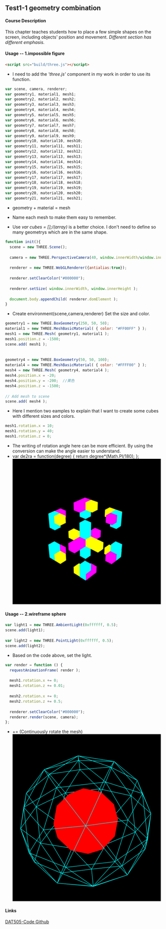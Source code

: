 ## Test1-1     geometry combination ##
#### Course  Description ####
This chapter teaches students how to place a few simple shapes on the screen, including objects'
 position and movement.
 *Different section has different emphasis.*

#### Usage -- 1.impossible figure ####
```html
<script src="build/three.js"></script>
```

* I need to add the *'three.js'* component in my work in order to use its function.

```javascript
var scene, camera, renderer;
var geometry1, material1, mesh1;
var geometry2, material2, mesh2;
var geometry3, material3, mesh3;
var geometry4, material4, mesh4;
var geometry5, material5, mesh5;
var geometry6, material6, mesh6;
var geometry7, material7, mesh7;
var geometry8, material8, mesh8;
var geometry9, material9, mesh9;
var geometry10, material10, mesh10;
var geometry11, material11, mesh11;
var geometry12, material12, mesh12;
var geometry13, material13, mesh13;
var geometry14, material14, mesh14;
var geometry15, material15, mesh15;
var geometry16, material16, mesh16;
var geometry17, material17, mesh17;
var geometry18, material18, mesh18;
var geometry19, material19, mesh19;
var geometry20, material20, mesh20;
var geometry21, material21, mesh21;
```
* geometry + material = mesh
* Name each mesh to make them easy to remember.

* Use *var cubes = [];/(array)*  is a better choice. I don't need to define so many geometrys which are in the same shape.

```javascript
function init(){
  scene = new THREE.Scene();

  camera = new THREE.PerspectiveCamera(40, window.innerWidth/window.innerHeight, 300, 10000 );

  renderer = new THREE.WebGLRenderer({antialias:true});

  renderer.setClearColor("#000000");

  renderer.setSize( window.innerWidth, window.innerHeight );

  document.body.appendChild( renderer.domElement );
}
```

* Create environment(scene,camera,renderer)
Set the size and color.

```javascript
geometry1 = new THREE.BoxGeometry(250, 50, 50);
material1 = new THREE.MeshBasicMaterial( { color: "#FF00FF" } );
mesh1 = new THREE.Mesh( geometry1, material1 );
mesh1.position.z = -1500;
scene.add( mesh1 );


geometry4 = new THREE.BoxGeometry(50, 50, 100);
material4 = new THREE.MeshBasicMaterial( { color: "#FFFF00" } );
mesh4 = new THREE.Mesh( geometry4, material4 );
mesh4.position.x = -20;
mesh4.position.y = -200;  //黄色
mesh4.position.z = -1500;

// Add mesh to scene
scene.add( mesh4 );
```

* Here I mention two eamples to explain that I want to create some cubes with different sizes and colors.

```javascript
mesh1.rotation.x = 10;
mesh1.rotation.y = 40;
mesh1.rotation.z = 0;
```

* The writing of rotation angle here can be more efficient. By using the conversion can make the angle easier to understand.
* var de2ra = function(degree) {
  return degree*(Math.PI/180);
};
![Image text](/pictures/impossible.png)

#### Usage -- 2.wireframe sphere ####
```javascript
var light1 = new THREE.AmbientLight(0xffffff, 0.5);
scene.add(light1);

var light2 = new THREE.PointLight(0xffffff, 0.5);
scene.add(light2);
```
* Based on the code above, set the light.

```javascript
var render = function () {
  requestAnimationFrame( render );

  mesh1.rotation.x += 0;
  mesh1.rotation.z += 0.01;

  mesh2.rotation.x += 0;
  mesh2.rotation.z += 0.5;

  renderer.setClearColor("#000000");
  renderer.render(scene, camera);
};
```
* += (Continuously rotate the mesh)
![Image text](/pictures/round.png)
#### Links ####
[DAT505-Code Github](https://github.com/kevenie/DAT505-Code)

